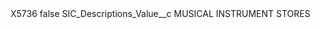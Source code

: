 <?xml version="1.0" encoding="UTF-8"?>
<CustomMetadata xmlns="http://soap.sforce.com/2006/04/metadata" xmlns:xsi="http://www.w3.org/2001/XMLSchema-instance" xmlns:xsd="http://www.w3.org/2001/XMLSchema">
    <label>X5736</label>
    <protected>false</protected>
    <values>
        <field>SIC_Descriptions_Value__c</field>
        <value xsi:type="xsd:string">MUSICAL INSTRUMENT STORES</value>
    </values>
</CustomMetadata>
